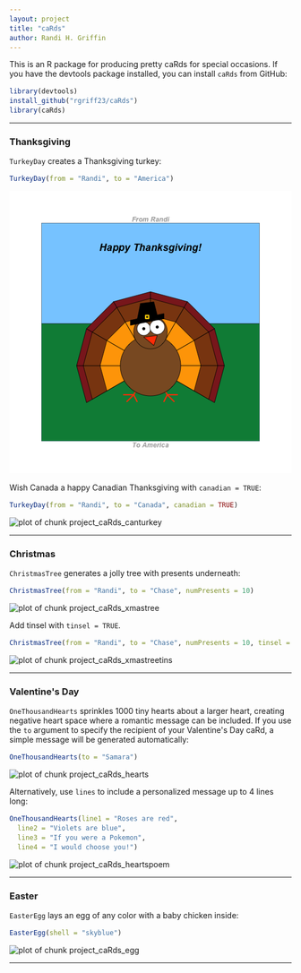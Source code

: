 ```yaml
---
layout: project
title: "caRds"
author: Randi H. Griffin
---
```


This is an R package for producing pretty caRds for special occasions. If you have the devtools package installed, you can install `caRds` from GitHub:


```r
library(devtools)
install_github("rgriff23/caRds")
library(caRds)
```
___

### Thanksgiving

`TurkeyDay` creates a Thanksgiving turkey:


```r
TurkeyDay(from = "Randi", to = "America")
```

![plot of chunk project_caRds_usturkey](/projects/figure/project_caRds_usturkey-1.png)

Wish Canada a happy Canadian Thanksgiving with `canadian = TRUE`:


```r
TurkeyDay(from = "Randi", to = "Canada", canadian = TRUE)
```

![plot of chunk project_caRds_canturkey](/projects/figure/project_caRds_canturkey-1.png)

___

### Christmas

`ChristmasTree` generates a jolly tree with presents underneath:


```r
ChristmasTree(from = "Randi", to = "Chase", numPresents = 10)
```

![plot of chunk project_caRds_xmastree](/projects/figure/project_caRds_xmastree-1.png)

Add tinsel with `tinsel = TRUE`. 


```r
ChristmasTree(from = "Randi", to = "Chase", numPresents = 10, tinsel = TRUE)
```

![plot of chunk project_caRds_xmastreetins](/projects/figure/project_caRds_xmastreetins-1.png)
___

### Valentine's Day

`OneThousandHearts` sprinkles 1000 tiny hearts about a larger heart, creating negative heart space where a romantic message can be included. If you use the `to` argument to specify the recipient of your Valentine's Day caRd, a simple message will be generated automatically:


```r
OneThousandHearts(to = "Samara")
```

![plot of chunk project_caRds_hearts](/projects/figure/project_caRds_hearts-1.png)

Alternatively, use `lines` to include a personalized message up to 4 lines long:


```r
OneThousandHearts(line1 = "Roses are red", 
  line2 = "Violets are blue", 
  line3 = "If you were a Pokemon", 
  line4 = "I would choose you!")
```

![plot of chunk project_caRds_heartspoem](/projects/figure/project_caRds_heartspoem-1.png)

___

### Easter

`EasterEgg` lays an egg of any color with a baby chicken inside:


```r
EasterEgg(shell = "skyblue")
```

![plot of chunk project_caRds_egg](/projects/figure/project_caRds_egg-1.png)
___
